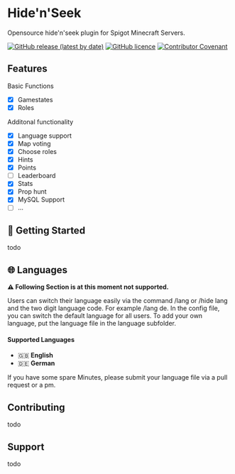 # Hide'n'Seek
Opensource hide'n'seek plugin for Spigot Minecraft Servers.

[![GitHub release (latest by date)](https://img.shields.io/github/v/release/Niklashere/Spigot_Hidenseek)](https://github.com/Niklashere/Spigot_Hidenseek/releases)
[![GitHub licence](https://img.shields.io/github/license/niklashere/Spigot_Hidenseek)](LICENSE)
[![Contributor Covenant](https://img.shields.io/badge/Contributor%20Covenant-2.1-4baaaa.svg)](.github/CODE_OF_CONDUCT.md)

## Features

Basic Functions
- [x] Gamestates
- [x] Roles

Additonal functionality
- [x] Language support
- [x] Map voting
- [x] Choose roles
- [x] Hints
- [x] Points
- [ ] Leaderboard
- [x] Stats
- [x] Prop hunt
- [x] MySQL Support
- [ ] ...

## 🚀 Getting Started

todo

## 🌐 Languages
**⚠️ Following Section is at this moment not supported.**

Users can switch their language easily via the command /lang or /hide lang and the two digit language code. For example /lang de.
In the config file, you can switch the default language for all users.
To add your own language, put the language file in the language subfolder.

#### Supported Languages
- 🇬🇧 **English**
- 🇩🇪 **German**

If you have some spare Minutes, please submit your language file via a pull request or a pm.

## Contributing

todo

## Support

todo

